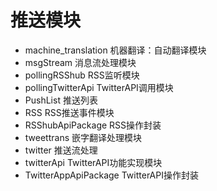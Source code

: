 # 推送模块

- machine_translation
  机器翻译：自动翻译模块
- msgStream
  消息流处理模块
- pollingRSShub
  RSS监听模块
- pollingTwitterApi
  TwitterAPI调用模块
- PushList
  推送列表
- RSS
  RSS推送事件模块
- RSShubApiPackage
  RSS操作封装
- tweettrans
  嵌字翻译处理模块
- twitter
  推送流处理
- twitterApi
  TwitterAPI功能实现模块
- TwitterAppApiPackage
  TwitterAPI操作封装